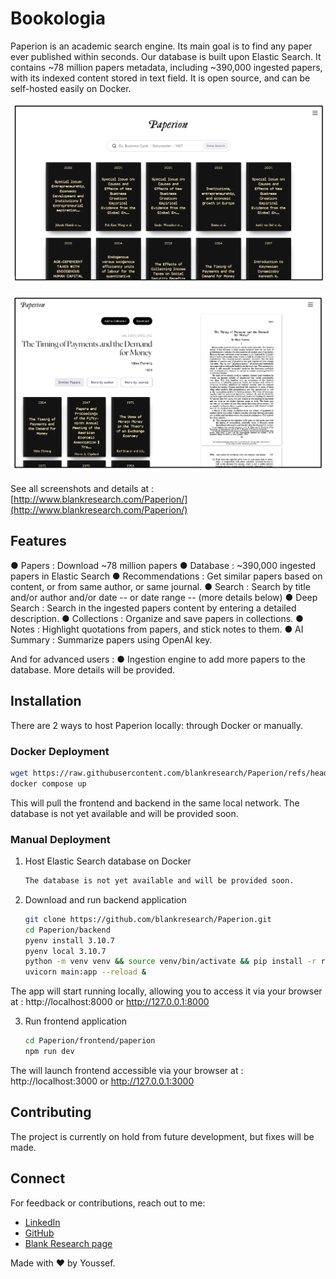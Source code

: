 # Bookologia

Paperion is an academic search engine. Its main goal is to find any paper ever published within seconds. 
Our database is built upon Elastic Search. It contains ~78 million papers metadata, including ~390,000 ingested papers, with its indexed content stored in text field.
It is open source, and can be self-hosted easily on Docker.

![welcome](./docs/img/2-demo.png)

![welcome](./docs/img/5-demo.png)

See all screenshots and details at : [http://www.blankresearch.com/Paperion/](http://www.blankresearch.com/Paperion/) 


## Features

● Papers : Download ~78 million papers
● Database : ~390,000 ingested papers in Elastic Search
● Recommendations : Get similar papers based on content, or from same author, or same journal.
● Search : Search by title and/or author and/or date -- or date range -- (more details below)
● Deep Search : Search in the ingested papers content by entering a detailed description.
● Collections : Organize and save papers in collections.
● Notes : Highlight quotations from papers, and stick notes to them.
● AI Summary : Summarize papers using OpenAI key.

And for advanced users : 
● Ingestion engine to add more papers to the database. More details will be provided. 

## Installation

There are 2 ways to host Paperion locally: through Docker or manually. 

### Docker Deployment

   ```sh
   wget https://raw.githubusercontent.com/blankresearch/Paperion/refs/heads/main/docker-compose.yml 
   docker compose up
   ```
This will pull the frontend and backend in the same local network. 
The database is not yet available and will be provided soon.

### Manual Deployment


1. Host Elastic Search database on Docker 

   ```sh
   The database is not yet available and will be provided soon.
   ```

2. Download and run backend application
   ```sh
   git clone https://github.com/blankresearch/Paperion.git
   cd Paperion/backend
   pyenv install 3.10.7  
   pyenv local 3.10.7  
   python -m venv venv && source venv/bin/activate && pip install -r requirements.txt 
   uvicorn main:app --reload &
   ```

The app will start running locally, allowing you to access it via your browser at : http://localhost:8000 or http://127.0.0.1:8000

3. Run frontend application
   ```sh
   cd Paperion/frontend/paperion
   npm run dev
   ```

The will launch frontend accessible via your browser at : http://localhost:3000 or http://127.0.0.1:3000


## Contributing

The project is currently on hold from future development, but fixes will be made.

## Connect

For feedback or contributions, reach out to me:

- [LinkedIn](https://www.linkedin.com/in/yousbot/)
- [GitHub](https://github.com/yousbot)
- [Blank Research page](https://blankresearch.com/)

Made with ❤️ by Youssef.

